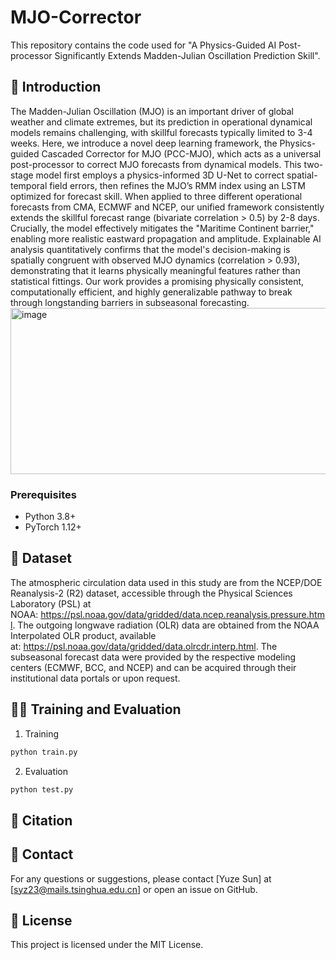 # MJO-Corrector

This repository contains the code used for "A Physics-Guided AI Post-processor Significantly Extends Madden-Julian Oscillation Prediction Skill".


## 📖 Introduction
The Madden-Julian Oscillation (MJO) is an important driver of global weather and climate extremes, but its prediction in operational dynamical models remains challenging, with skillful forecasts typically limited to 3-4 weeks. Here, we introduce a novel deep learning framework, the Physics-guided Cascaded Corrector for MJO (PCC-MJO), which acts as a universal post-processor to correct MJO forecasts from dynamical models. This two-stage model first employs a physics-informed 3D U-Net to correct spatial-temporal field errors, then refines the MJO’s RMM index using an LSTM optimized for forecast skill. When applied to three different operational forecasts from CMA, ECMWF and NCEP, our unified framework consistently extends the skillful forecast range (bivariate correlation > 0.5) by 2-8 days. Crucially, the model effectively mitigates the "Maritime Continent barrier," enabling more realistic eastward propagation and amplitude. Explainable AI analysis quantitatively confirms that the model's decision-making is spatially congruent with observed MJO dynamics (correlation > 0.93), demonstrating that it learns physically meaningful features rather than statistical fittings. Our work provides a promising physically consistent, computationally efficient, and highly generalizable pathway to break through longstanding barriers in subseasonal forecasting.
<img width="830" height="266" alt="image" src="https://github.com/user-attachments/assets/a90477f8-bef8-450f-924d-e68d2001ea2d" />



### Prerequisites
- Python 3.8+
- PyTorch 1.12+

## 📁 Dataset
The atmospheric circulation data used in this study are from the NCEP/DOE Reanalysis-2 (R2) dataset, accessible through the Physical Sciences Laboratory (PSL) at NOAA: https://psl.noaa.gov/data/gridded/data.ncep.reanalysis.pressure.html. The outgoing longwave radiation (OLR) data are obtained from the NOAA Interpolated OLR product, available at: https://psl.noaa.gov/data/gridded/data.olrcdr.interp.html. The subseasonal forecast data were provided by the respective modeling centers (ECMWF, BCC, and NCEP) and can be acquired through their institutional data portals or upon request.

## 🏃‍♂️ Training and Evaluation
1. Training
```bash
python train.py
```
2. Evaluation
```bash
python test.py
```
## 📜 Citation


## 📧 Contact
For any questions or suggestions, please contact [Yuze Sun] at [syz23@mails.tsinghua.edu.cn] or open an issue on GitHub.

## 📄 License
This project is licensed under the MIT License.
